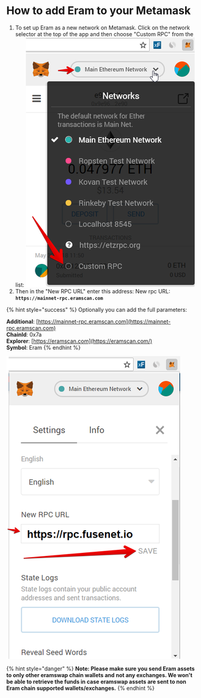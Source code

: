 # How to add Eram to your Metamask

1. To set up Eram as a new network on Metamask. Click on the network selector at the top of the app and then choose "Custom RPC" from the list:   ![](../../.gitbook/assets/etz1%20%281%29.png)  
2. Then in the "New RPC URL" enter this address: New rpc URL: **`https://mainnet-rpc.eramscan.com`**

{% hint style="success" %}
Optionally you can add the full parameters:

**Additional**: [https://mainnet-rpc.eramscan.com](https://mainnet-rpc.eramscan.com)  
**ChainId**: 0x7a  
**Explorer**: [https://eramscan.com](https://eramscan.com/)  
**Symbol**: Eram
{% endhint %}

![](../../.gitbook/assets/ez2.png)  


{% hint style="danger" %}
**Note: Please make sure you send Eram assets to only other eramswap chain wallets and not any exchanges. We won't be able to retrieve the funds in case eramswap assets are sent to non Eram chain supported wallets/exchanges.**
{% endhint %}

  


